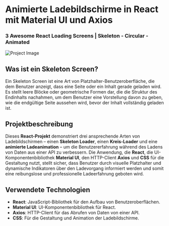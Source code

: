# Animierte Ladebildschirme in React mit Material UI und Axios
### 3 Awesome React Loading Screens | Skeleton - Circular - Animated

![Project Image](https://github.com/username/repository-name/blob/main/images/screenshot.png)

## Was ist ein Skeleton Screen?

Ein Skeleton Screen ist eine Art von Platzhalter-Benutzeroberfläche, die dem Benutzer anzeigt, dass eine Seite oder ein Inhalt gerade geladen wird. Es stellt leere Blöcke oder geometrische Formen dar, die die Struktur des Endinhalts nachahmen, um dem Benutzer eine Vorstellung davon zu geben, wie die endgültige Seite aussehen wird, bevor der Inhalt vollständig geladen ist.

## Projektbeschreibung

Dieses **React-Projekt** demonstriert drei ansprechende Arten von Ladebildschirmen – einen **Skeleton Loader**, einen **Kreis-Loader** und eine **animierte Ladeanimation** – um die Benutzererfahrung während des Ladens von Daten aus einer API zu verbessern. Die Anwendung, die **React**, die UI-Komponentenbibliothek **Material UI**, den HTTP-Client **Axios** und **CSS** für die Gestaltung nutzt, stellt sicher, dass Benutzer durch visuelle Platzhalter und dynamische Indikatoren über den Ladevorgang informiert werden und somit eine reibungslose und professionelle Ladeerfahrung geboten wird.

## Verwendete Technologien

- **React**: JavaScript-Bibliothek für den Aufbau von Benutzeroberflächen.
- **Material UI**: UI-Komponentenbibliothek für React.
- **Axios**: HTTP-Client für das Abrufen von Daten von einer API.
- **CSS**: Für die Gestaltung und Animation der Ladebildschirme.

